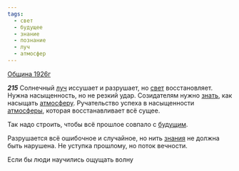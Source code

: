 ```yaml
---
tags:
  - свет
  - будущее
  - знание
  - познание
  - луч
  - атмосфер
---
```


[Община 1926г](https://127.0.0.1:4002/agni/1926)

___215___
Солнечный [луч](../../../tags/#луч) иссушает и разрушает, но [свет](../../../tags/#свет) восстановляет. Нужна насыщенность, но не резкий удар. Созидателям нужно [знать](../../../tags/#познание), как насыщать [атмосферу](../../../tags/#атмосфер). Ручательство успеха в насыщенности [атмосферы](../../../tags/#атмосфер), которая восстанавливает всё сущее.   

Так надо строить, чтобы всё прошлое совпало с [будущим](../../../tags/#будущее).   

Разрушается всё ошибочное и случайное, но нить [знания](../../../tags/#знание) не должна быть нарушена. Не уступка прошлому, но поток вечности.   

Если бы люди научились ощущать волну 